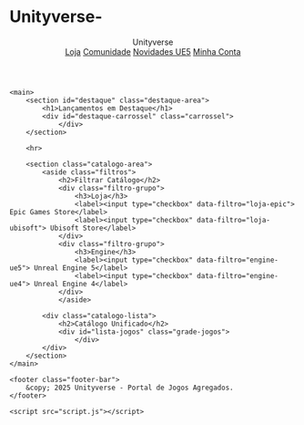 # Unityverse-<!DOCTYPE html>
<html lang="pt-BR">
<head>
    <meta charset="UTF-8">
    <meta name="viewport" content="width=device-width, initial-scale=1.0">
    <title>Unityverse - Seu Hub de Jogos Unificado</title>
    <link rel="stylesheet" href="styles.css">
    <link rel="stylesheet" href="https://cdnjs.cloudflare.com/ajax/libs/font-awesome/6.0.0-beta3/css/all.min.css">
</head>
<body>
    <header>
        <div class="logo">Unityverse</div>
        <nav>
            <a href="#">Loja</a>
            <a href="#">Comunidade</a>
            <a href="#">Novidades UE5</a>
            <a href="#">Minha Conta</a>
        </nav>
    </header>

    <main>
        <section id="destaque" class="destaque-area">
            <h1>Lançamentos em Destaque</h1>
            <div id="destaque-carrossel" class="carrossel">
                </div>
        </section>

        <hr>

        <section class="catalogo-area">
            <aside class="filtros">
                <h2>Filtrar Catálogo</h2>
                <div class="filtro-grupo">
                    <h3>Loja</h3>
                    <label><input type="checkbox" data-filtro="loja-epic"> Epic Games Store</label>
                    <label><input type="checkbox" data-filtro="loja-ubisoft"> Ubisoft Store</label>
                </div>
                <div class="filtro-grupo">
                    <h3>Engine</h3>
                    <label><input type="checkbox" data-filtro="engine-ue5"> Unreal Engine 5</label>
                    <label><input type="checkbox" data-filtro="engine-ue4"> Unreal Engine 4</label>
                </div>
                </aside>

            <div class="catalogo-lista">
                <h2>Catálogo Unificado</h2>
                <div id="lista-jogos" class="grade-jogos">
                    </div>
            </div>
        </section>
    </main>

    <footer class="footer-bar">
        &copy; 2025 Unityverse - Portal de Jogos Agregados.
    </footer>

    <script src="script.js"></script>
</body>
</html>
